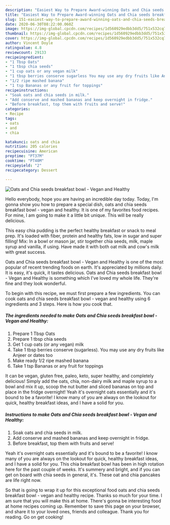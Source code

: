 ```yaml
---
description: "Easiest Way to Prepare Award-winning Oats and Chia seeds breakfast bowl - Vegan and Healthy"
title: "Easiest Way to Prepare Award-winning Oats and Chia seeds breakfast bowl - Vegan and Healthy"
slug: 151-easiest-way-to-prepare-award-winning-oats-and-chia-seeds-breakfast-bowl-vegan-and-healthy
date: 2020-06-30T08:22:00.060Z
image: https://img-global.cpcdn.com/recipes/1d560929edbb3dd5/751x532cq70/oats-and-chia-seeds-breakfast-bowl-vegan-and-healthy-recipe-main-photo.jpg
thumbnail: https://img-global.cpcdn.com/recipes/1d560929edbb3dd5/751x532cq70/oats-and-chia-seeds-breakfast-bowl-vegan-and-healthy-recipe-main-photo.jpg
cover: https://img-global.cpcdn.com/recipes/1d560929edbb3dd5/751x532cq70/oats-and-chia-seeds-breakfast-bowl-vegan-and-healthy-recipe-main-photo.jpg
author: Vincent Doyle
ratingvalue: 4.8
reviewcount: 29133
recipeingredient:
- "1 Tbsp Oats"
- "1 tbsp chia seeds"
- "1 cup oats or any vegan milk"
- "1 tbsp berries conserve sugarless You may use any dry fruits like Anjeer or dates too"
- "1/2 ripe mashed banana"
- "1 tsp Bananas or any fruit for toppings"
recipeinstructions:
- "Soak oats and chia seeds in milk."
- "Add conserve and mashed bananas and keep overnight in fridge."
- "Before breakfast, top them with fruits and serve!"
categories:
- Recipe
tags:
- oats
- and
- chia

katakunci: oats and chia 
nutrition: 205 calories
recipecuisine: American
preptime: "PT37M"
cooktime: "PT40M"
recipeyield: "2"
recipecategory: Dessert

---
```



![Oats and Chia seeds breakfast bowl - Vegan and Healthy](https://img-global.cpcdn.com/recipes/1d560929edbb3dd5/751x532cq70/oats-and-chia-seeds-breakfast-bowl-vegan-and-healthy-recipe-main-photo.jpg)

Hello everybody, hope you are having an incredible day today. Today, I'm gonna show you how to prepare a special dish, oats and chia seeds breakfast bowl - vegan and healthy. It is one of my favorites food recipes. For mine, I am going to make it a little bit unique. This will be really delicious.

This easy chia pudding is the perfect healthy breakfast or snack to meal prep. It&#39;s loaded with fiber, protein and healthy fats, low in sugar and super filling! Mix: In a bowl or mason jar, stir together chia seeds, milk, maple syrup and vanilla, if using. Have made it with both oat milk and cow&#39;s milk with great success.

Oats and Chia seeds breakfast bowl - Vegan and Healthy is one of the most popular of recent trending foods on earth. It's appreciated by millions daily. It is easy, it's quick, it tastes delicious. Oats and Chia seeds breakfast bowl - Vegan and Healthy is something which I've loved my whole life. They're fine and they look wonderful.


To begin with this recipe, we must first prepare a few ingredients. You can cook oats and chia seeds breakfast bowl - vegan and healthy using 6 ingredients and 3 steps. Here is how you cook that.

<!--inarticleads1-->

##### The ingredients needed to make Oats and Chia seeds breakfast bowl - Vegan and Healthy:

1. Prepare 1 Tbsp Oats
1. Prepare 1 tbsp chia seeds
1. Get 1 cup oats (or any vegan) milk
1. Take 1 tbsp berries conserve (sugarless). You may use any dry fruits like Anjeer or dates too
1. Make ready 1/2 ripe mashed banana
1. Take 1 tsp Bananas or any fruit for toppings


It can be vegan, gluten free, paleo, keto, super healthy, and completely delicious! Simply add the oats, chia, non-dairy milk and maple syrup to a bowl and mix it up, scoop the nut butter and sliced bananas on top and place in the fridge overnight! Yeah it&#39;s overnight oats essentially and it&#39;s bound to be a favorite! I know many of you are always on the lookout for quick, healthy breakfast ideas, and I have a solid for you. 

<!--inarticleads2-->

##### Instructions to make Oats and Chia seeds breakfast bowl - Vegan and Healthy:

1. Soak oats and chia seeds in milk.
1. Add conserve and mashed bananas and keep overnight in fridge.
1. Before breakfast, top them with fruits and serve!


Yeah it&#39;s overnight oats essentially and it&#39;s bound to be a favorite! I know many of you are always on the lookout for quick, healthy breakfast ideas, and I have a solid for you. This chia breakfast bowl has been in high rotation here for the past couple of weeks. It&#39;s summery and bright, and if you can get on board with chia seeds in general, it&#39;s. These oat and chia pancakes are life right now. 

So that is going to wrap it up for this exceptional food oats and chia seeds breakfast bowl - vegan and healthy recipe. Thanks so much for your time. I am sure that you will make this at home. There's gonna be interesting food at home recipes coming up. Remember to save this page on your browser, and share it to your loved ones, friends and colleague. Thank you for reading. Go on get cooking!
